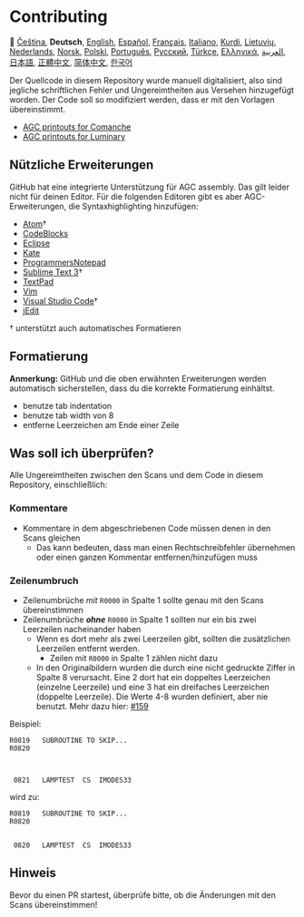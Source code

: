 # Contributing

🎌
[Čeština][CZ],
**Deutsch**,
[English][EN],
[Español][ES],
[Français][FR],
[Italiano][IT],
[Kurdi][KU],
[Lietuvių][LT],
[Nederlands][NL],
[Norsk][NO],
[Polski][PL],
[Português][PT_BR],
[Русский][RU],
[Türkçe][TR],
[Ελληνικά][GR],
[العربية][AR],
[日本語][JA],
[正體中文][ZH_TW],
[简体中文][ZH_CN],
[한국어][KO_KR]

[AR]:CONTRIBUTING.ar.md
[CZ]:CONTRIBUTING.cz.md
[DE]:CONTRIBUTING.de.md
[EN]:CONTRIBUTING.md
[ES]:CONTRIBUTING.es.md
[FR]:CONTRIBUTING.fr.md
[GR]:CONTRIBUTING.gr.md
[IT]:CONTRIBUTING.it.md
[JA]:CONTRIBUTING.ja.md
[KO_KR]:CONTRIBUTING.ko_kr.md
[KU]:CONTRIBUTING.ku.md
[LT]:CONTRIBUTING.lt.md
[NL]:CONTRIBUTING.nl.md
[NO]:CONTRIBUTING.no.md
[PL]:CONTRIBUTING.pl.md
[PT_BR]:CONTRIBUTING.pt_br.md
[RU]:CONTRIBUTTING.ru.md
[TR]:CONTRIBUTING.tr.md
[ZH_CN]:CONTRIBUTING.zh_cn.md
[ZH_TW]:CONTRIBUTING.zh_tw.md

Der Quellcode in diesem Repository wurde manuell digitalisiert, also sind jegliche schriftlichen Fehler und Ungereimtheiten aus Versehen hinzugefügt worden. Der Code soll so modifiziert werden, dass er mit den Vorlagen übereinstimmt.

- [AGC printouts for Comanche][8]
- [AGC printouts for Luminary][9]

## Nützliche Erweiterungen

GitHub hat eine integrierte Unterstützung für AGC assembly. Das gilt leider nicht für deinen Editor. Für die folgenden Editoren gibt es aber AGC-Erweiterungen, die Syntaxhighlighting hinzufügen:

- [Atom][Atom]†
- [CodeBlocks][CodeBlocks]
- [Eclipse][Eclipse]
- [Kate][Kate]
- [ProgrammersNotepad][ProgrammersNotepad]
- [Sublime Text 3][Sublime Text]†
- [TextPad][TextPad]
- [Vim][Vim]
- [Visual Studio Code][VisualStudioCode]†
- [jEdit][jEdit]

† unterstützt auch automatisches Formatieren

[Atom]:https://github.com/Alhadis/language-agc
[CodeBlocks]:https://github.com/virtualagc/virtualagc/tree/master/Contributed/SyntaxHighlight/CodeBlocks
[Eclipse]:https://github.com/virtualagc/virtualagc/tree/master/Contributed/SyntaxHighlight/Eclipse
[Kate]:https://github.com/virtualagc/virtualagc/tree/master/Contributed/SyntaxHighlight/Kate
[ProgrammersNotepad]:https://github.com/virtualagc/virtualagc/tree/master/Contributed/SyntaxHighlight/ProgrammersNotepad
[Sublime Text]:https://github.com/jimlawton/AGC-Assembly
[TextPad]:https://github.com/virtualagc/virtualagc/tree/master/Contributed/SyntaxHighlight/TextPad
[Vim]:https://github.com/wsdjeg/vim-assembly
[VisualStudioCode]:https://github.com/wopian/agc-assembly
[jEdit]:https://github.com/virtualagc/virtualagc/tree/master/Contributed/SyntaxHighlight/jEdit

## Formatierung

**Anmerkung:** GitHub und die oben erwähnten Erweiterungen werden automatisch sicherstellen, dass du die korrekte Formatierung einhältst.

- benutze tab indentation
- benutze tab width von 8
- entferne Leerzeichen am Ende einer Zeile

## Was soll ich überprüfen?

Alle Ungereimtheiten zwischen den Scans und dem Code in diesem Repository, einschließlich:

### Kommentare

- Kommentare in dem abgeschriebenen Code müssen denen in den Scans gleichen
  - Das kann bedeuten, dass man einen Rechtschreibfehler übernehmen oder einen ganzen Kommentar entfernen/hinzufügen muss

### Zeilenumbruch

- Zeilenumbrüche *mit* `R0000` in Spalte 1 sollte genau mit den Scans übereinstimmen
- Zeilenumbrüche *__ohne__* `R0000` in Spalte 1 sollten nur ein bis zwei Leerzeilen nacheinander haben
  - Wenn es dort mehr als zwei Leerzeilen gibt, sollten die zusätzlichen Leerzeilen entfernt werden.
    - Zeilen mit `R0000` in Spalte 1 zählen nicht dazu
  - In den Originalbildern wurden die durch eine nicht gedruckte Ziffer in Spalte 8 verursacht. Eine 2 dort hat ein doppeltes Leerzeichen (einzelne Leerzeile) und eine 3 hat ein dreifaches Leerzeichen (doppelte Leerzeile). Die Werte 4-8 wurden definiert, aber nie benutzt. Mehr dazu hier: [#159][7]

Beispiel:

```plain
R0819   SUBROUTINE TO SKIP...
R0820



 0821   LAMPTEST  CS  IMODES33
```

wird zu:

```plain
R0819   SUBROUTINE TO SKIP...
R0820


 0820   LAMPTEST  CS  IMODES33
```

## Hinweis

Bevor du einen PR startest, überprüfe bitte, ob die Änderungen mit den Scans übereinstimmen!

[0]:https://github.com/chrislgarry/Apollo-11/pull/new/master
[1]:http://www.ibiblio.org/apollo/ScansForConversion/Luminary099/
[2]:http://www.ibiblio.org/apollo/ScansForConversion/Comanche055/
[6]:https://github.com/wopian/agc-assembly#user-settings
[7]:https://github.com/chrislgarry/Apollo-11/issues/159
[8]:http://www.ibiblio.org/apollo/ScansForConversion/Comanche055/
[9]:http://www.ibiblio.org/apollo/ScansForConversion/Luminary099/
[10]:https://github.com/chrislgarry/Apollo-11/pull/316#pullrequestreview-102892741
